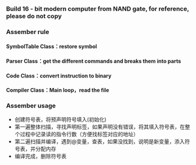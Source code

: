 ### Build 16 - bit modern computer from NAND gate, for reference, please do not copy
### Assember rule
#### SymbolTable Class：restore symbol
####      Parser Class：get the different commands and breaks them into parts
####        Code Class：convert instruction to binary
####    Compiler Class：Main loop，read the file
### Assember usage
- 创建符号表，将预声明符号填入(初始化)
- 第一遍整体扫描，寻找声明标签，如果声明没有错误，将其填入符号表，在整个过程中记录读的指令行数（方便找标签对应的地址）
- 第二遍扫描并编译，遇到@变量，查表，如果没找到，说明是新变量，添入符号表，并分配内存
- 编译完成，删除符号表

